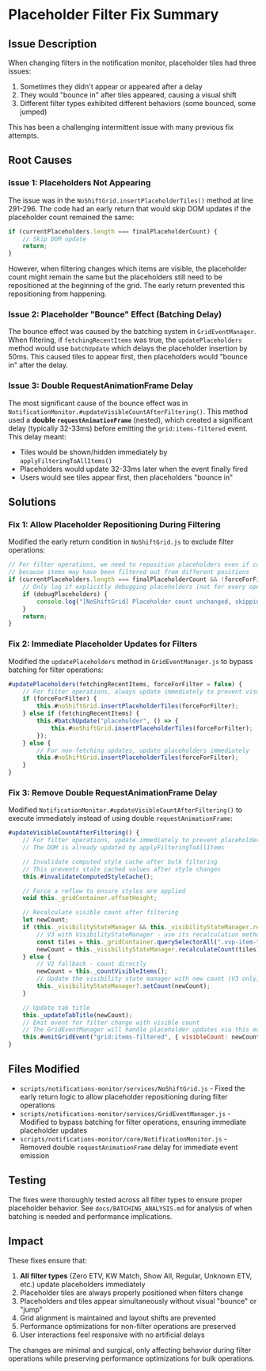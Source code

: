 # Placeholder Filter Fix Summary

## Issue Description

When changing filters in the notification monitor, placeholder tiles had three issues:

1. Sometimes they didn't appear or appeared after a delay
2. They would "bounce in" after tiles appeared, causing a visual shift
3. Different filter types exhibited different behaviors (some bounced, some jumped)

This has been a challenging intermittent issue with many previous fix attempts.

## Root Causes

### Issue 1: Placeholders Not Appearing

The issue was in the `NoShiftGrid.insertPlaceholderTiles()` method at line 291-296. The code had an early return that would skip DOM updates if the placeholder count remained the same:

```javascript
if (currentPlaceholders.length === finalPlaceholderCount) {
	// Skip DOM update
	return;
}
```

However, when filtering changes which items are visible, the placeholder count might remain the same but the placeholders still need to be repositioned at the beginning of the grid. The early return prevented this repositioning from happening.

### Issue 2: Placeholder "Bounce" Effect (Batching Delay)

The bounce effect was caused by the batching system in `GridEventManager`. When filtering, if `fetchingRecentItems` was true, the `updatePlaceholders` method would use `batchUpdate` which delays the placeholder insertion by 50ms. This caused tiles to appear first, then placeholders would "bounce in" after the delay.

### Issue 3: Double RequestAnimationFrame Delay

The most significant cause of the bounce effect was in `NotificationMonitor.#updateVisibleCountAfterFiltering()`. This method used a **double `requestAnimationFrame`** (nested), which created a significant delay (typically 32-33ms) before emitting the `grid:items-filtered` event. This delay meant:

- Tiles would be shown/hidden immediately by `applyFilteringToAllItems()`
- Placeholders would update 32-33ms later when the event finally fired
- Users would see tiles appear first, then placeholders "bounce in"

## Solutions

### Fix 1: Allow Placeholder Repositioning During Filtering

Modified the early return condition in `NoShiftGrid.js` to exclude filter operations:

```javascript
// For filter operations, we need to reposition placeholders even if count is unchanged
// because items may have been filtered out from different positions
if (currentPlaceholders.length === finalPlaceholderCount && !forceForFilter) {
	// Only log if explicitly debugging placeholders (not for every operation)
	if (debugPlaceholders) {
		console.log("[NoShiftGrid] Placeholder count unchanged, skipping DOM update");
	}
	return;
}
```

### Fix 2: Immediate Placeholder Updates for Filters

Modified the `updatePlaceholders` method in `GridEventManager.js` to bypass batching for filter operations:

```javascript
#updatePlaceholders(fetchingRecentItems, forceForFilter = false) {
    // For filter operations, always update immediately to prevent visual bounce
    if (forceForFilter) {
        this.#noShiftGrid.insertPlaceholderTiles(forceForFilter);
    } else if (fetchingRecentItems) {
        this.#batchUpdate("placeholder", () => {
            this.#noShiftGrid.insertPlaceholderTiles(forceForFilter);
        });
    } else {
        // For non-fetching updates, update placeholders immediately
        this.#noShiftGrid.insertPlaceholderTiles(forceForFilter);
    }
}
```

### Fix 3: Remove Double RequestAnimationFrame Delay

Modified `NotificationMonitor.#updateVisibleCountAfterFiltering()` to execute immediately instead of using double `requestAnimationFrame`:

```javascript
#updateVisibleCountAfterFiltering() {
    // For filter operations, update immediately to prevent placeholder bounce
    // The DOM is already updated by applyFilteringToAllItems

    // Invalidate computed style cache after bulk filtering
    // This prevents stale cached values after style changes
    this.#invalidateComputedStyleCache();

    // Force a reflow to ensure styles are applied
    void this._gridContainer.offsetHeight;

    // Recalculate visible count after filtering
    let newCount;
    if (this._visibilityStateManager && this._visibilityStateManager.recalculateCount) {
        // V3 with VisibilityStateManager - use its recalculation method
        const tiles = this._gridContainer.querySelectorAll(".vvp-item-tile:not(.vh-placeholder-tile)");
        newCount = this._visibilityStateManager.recalculateCount(tiles);
    } else {
        // V2 fallback - count directly
        newCount = this._countVisibleItems();
        // Update the visibility state manager with new count (V3 only)
        this._visibilityStateManager?.setCount(newCount);
    }

    // Update tab title
    this._updateTabTitle(newCount);
    // Emit event for filter change with visible count
    // The GridEventManager will handle placeholder updates via this event
    this.#emitGridEvent("grid:items-filtered", { visibleCount: newCount });
}
```

## Files Modified

- `scripts/notifications-monitor/services/NoShiftGrid.js` - Fixed the early return logic to allow placeholder repositioning during filter operations
- `scripts/notifications-monitor/services/GridEventManager.js` - Modified to bypass batching for filter operations, ensuring immediate placeholder updates
- `scripts/notifications-monitor/core/NotificationMonitor.js` - Removed double `requestAnimationFrame` delay for immediate event emission

## Testing

The fixes were thoroughly tested across all filter types to ensure proper placeholder behavior. See `docs/BATCHING_ANALYSIS.md` for analysis of when batching is needed and performance implications.

## Impact

These fixes ensure that:

1. **All filter types** (Zero ETV, KW Match, Show All, Regular, Unknown ETV, etc.) update placeholders immediately
2. Placeholder tiles are always properly positioned when filters change
3. Placeholders and tiles appear simultaneously without visual "bounce" or "jump"
4. Grid alignment is maintained and layout shifts are prevented
5. Performance optimizations for non-filter operations are preserved
6. User interactions feel responsive with no artificial delays

The changes are minimal and surgical, only affecting behavior during filter operations while preserving performance optimizations for bulk operations.
